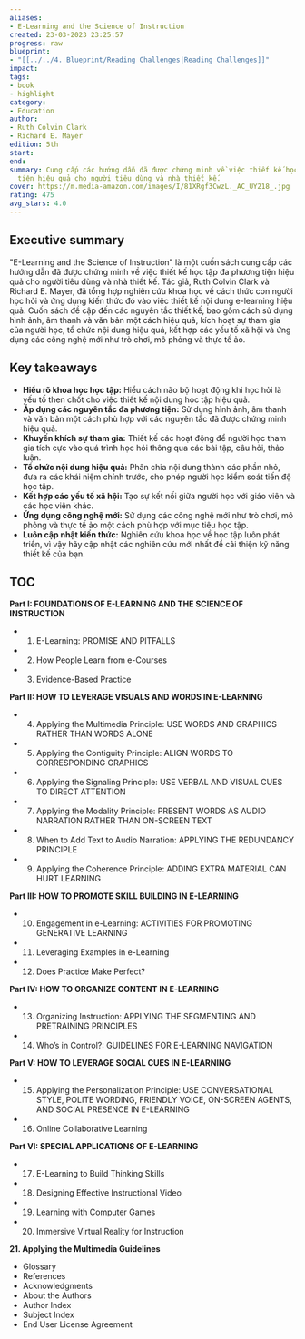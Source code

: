 ```yaml
---
aliases:
- E-Learning and the Science of Instruction
created: 23-03-2023 23:25:57
progress: raw
blueprint:
- "[[../../4. Blueprint/Reading Challenges|Reading Challenges]]"
impact:
tags:
- book
- highlight
category:
- Education
author:
- Ruth Colvin Clark
- Richard E. Mayer
edition: 5th
start:
end:
summary: Cung cấp các hướng dẫn đã được chứng minh về việc thiết kế học tập đa phương
  tiện hiệu quả cho người tiêu dùng và nhà thiết kế.
cover: https://m.media-amazon.com/images/I/81XRgf3CwzL._AC_UY218_.jpg
rating: 475
avg_stars: 4.0
---
```



## Executive summary

"E-Learning and the Science of Instruction" là một cuốn sách cung cấp các hướng dẫn đã được chứng minh về việc thiết kế học tập đa phương tiện hiệu quả cho người tiêu dùng và nhà thiết kế.  Tác giả, Ruth Colvin Clark và Richard E. Mayer,  đã tổng hợp nghiên cứu khoa học về cách thức con người học hỏi và ứng dụng kiến thức đó vào việc thiết kế nội dung e-learning hiệu quả.  Cuốn sách đề cập đến các nguyên tắc thiết kế, bao gồm cách sử dụng hình ảnh, âm thanh và văn bản một cách hiệu quả,  kích hoạt sự tham gia của người học,  tổ chức nội dung hiệu quả,  kết hợp các yếu tố xã hội và ứng dụng các công nghệ mới như  trò chơi, mô phỏng và thực tế ảo.

## Key takeaways

* **Hiểu rõ khoa học học tập:**  Hiểu cách não bộ hoạt động khi học hỏi là yếu tố then chốt cho việc thiết kế nội dung học tập hiệu quả.
* **Áp dụng các nguyên tắc đa phương tiện:**  Sử dụng hình ảnh, âm thanh và văn bản một cách phù hợp với các nguyên tắc đã được chứng minh hiệu quả. 
* **Khuyến khích sự tham gia:**  Thiết kế các hoạt động để người học tham gia tích cực vào quá trình học hỏi thông qua các bài tập,  câu hỏi,  thảo luận.
* **Tổ chức nội dung hiệu quả:**  Phân chia nội dung thành các phần nhỏ,  đưa ra các khái niệm chính trước,  cho phép người học kiểm soát tiến độ học tập.
* **Kết hợp các yếu tố xã hội:**  Tạo sự kết nối giữa người học với giáo viên và các học viên khác.
* **Ứng dụng công nghệ mới:**  Sử dụng các công nghệ mới như trò chơi, mô phỏng và thực tế ảo một cách phù hợp với mục tiêu học tập.
* **Luôn cập nhật kiến thức:**  Nghiên cứu khoa học về học tập luôn phát triển,  vì vậy  hãy cập nhật các nghiên cứu mới nhất để cải thiện kỹ năng thiết kế của bạn.

## TOC

**Part I: FOUNDATIONS OF E-LEARNING AND THE SCIENCE OF INSTRUCTION**
* 1. E-Learning: PROMISE AND PITFALLS
* 2. How People Learn from e-Courses
* 3. Evidence-Based Practice

**Part II: HOW TO LEVERAGE VISUALS AND WORDS IN E-LEARNING**
* 4. Applying the Multimedia Principle: USE WORDS AND GRAPHICS RATHER THAN WORDS ALONE
* 5. Applying the Contiguity Principle: ALIGN WORDS TO CORRESPONDING GRAPHICS
* 6. Applying the Signaling Principle: USE VERBAL AND VISUAL CUES TO DIRECT ATTENTION
* 7. Applying the Modality Principle: PRESENT WORDS AS AUDIO NARRATION RATHER THAN ON-SCREEN TEXT
* 8. When to Add Text to Audio Narration: APPLYING THE REDUNDANCY PRINCIPLE
* 9. Applying the Coherence Principle: ADDING EXTRA MATERIAL CAN HURT LEARNING

**Part III: HOW TO PROMOTE SKILL BUILDING IN E-LEARNING**
* 10. Engagement in e-Learning: ACTIVITIES FOR PROMOTING GENERATIVE LEARNING
* 11. Leveraging Examples in e-Learning
* 12. Does Practice Make Perfect?

**Part IV: HOW TO ORGANIZE CONTENT IN E-LEARNING**
* 13. Organizing Instruction: APPLYING THE SEGMENTING AND PRETRAINING PRINCIPLES
* 14. Who’s in Control?: GUIDELINES FOR E-LEARNING NAVIGATION

**Part V: HOW TO LEVERAGE SOCIAL CUES IN E-LEARNING**
* 15. Applying the Personalization Principle: USE CONVERSATIONAL STYLE, POLITE WORDING, FRIENDLY VOICE, ON-SCREEN AGENTS, AND SOCIAL PRESENCE IN E-LEARNING
* 16. Online Collaborative Learning

**Part VI: SPECIAL APPLICATIONS OF E-LEARNING**
* 17. E-Learning to Build Thinking Skills
* 18. Designing Effective Instructional Video
* 19. Learning with Computer Games
* 20. Immersive Virtual Reality for Instruction

**21. Applying the Multimedia Guidelines**
* Glossary
* References
* Acknowledgments
* About the Authors
* Author Index
* Subject Index
* End User License Agreement


